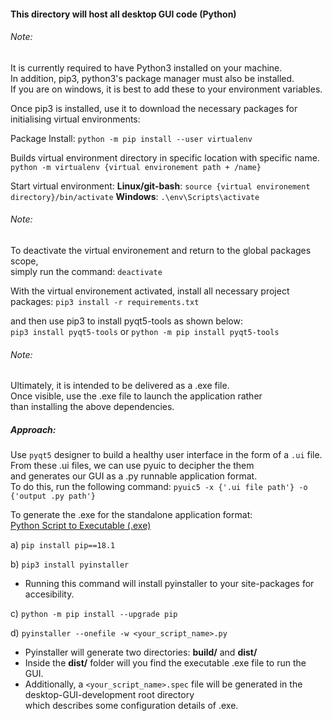 #### This directory will host all desktop GUI code (Python)

######  Note:
It is currently required to have Python3 installed on your machine.  
In addition, pip3, python3's package manager must also be installed.   
If you are on windows, it is best to add these to your environment variables.

Once pip3 is installed, use it to download the necessary packages for initialising
virtual environments:

Package Install:
`python -m pip install --user virtualenv`

Builds virtual environment directory in specific location with specific name.
`python -m virtualenv {virtual environement path + /name}`

Start virtual environment:
**Linux/git-bash**: `source {virtual environement directory}/bin/activate`
**Windows**: `.\env\Scripts\activate`

###### Note:
To deactivate the virtual environement and return to the global packages scope,  
simply run the command: `deactivate`

With the virtual environement activated, install all necessary project packages:
`pip3 install -r requirements.txt`

and then use pip3 to install pyqt5-tools as shown below:  
`pip3 install pyqt5-tools` or `python -m pip install pyqt5-tools`  

###### Note:
Ultimately, it is intended to be delivered as a .exe file.  
Once visible, use the .exe file to launch the application rather  
than installing the above dependencies.

##### Approach:
Use `pyqt5` designer to build a healthy user interface in the form of 
a `.ui` file. From these .ui files, we can use pyuic to decipher  the them  
and generates our GUI as a .py runnable application format.  
To do this, run the following command: `pyuic5 -x {'.ui file path'} -o {'output .py path'}`

To generate the .exe for the standalone application format:  
[Python Script to Executable (.exe)](https://medium.com/dreamcatcher-its-blog/making-an-stand-alone-executable-from-a-python-script-using-pyinstaller-d1df9170e263)  

a) `pip install pip==18.1`  

b) `pip3 install pyinstaller`  
- Running this command will install pyinstaller to your site-packages for accesibility.  

c) `python -m pip install --upgrade pip`

d) `pyinstaller --onefile -w <your_script_name>.py`  
- Pyinstaller will generate two directories: **build/** and **dist/**  
- Inside the **dist/** folder will you find the executable .exe file to run the GUI.  
- Additionally, a `<your_script_name>.spec` file will be generated in the desktop-GUI-development root directory  
  which describes some configuration details of .exe.
